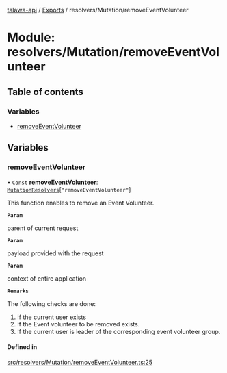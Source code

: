 [talawa-api](../README.md) / [Exports](../modules.md) / resolvers/Mutation/removeEventVolunteer

# Module: resolvers/Mutation/removeEventVolunteer

## Table of contents

### Variables

- [removeEventVolunteer](resolvers_Mutation_removeEventVolunteer.md#removeeventvolunteer)

## Variables

### removeEventVolunteer

• `Const` **removeEventVolunteer**: [`MutationResolvers`](types_generatedGraphQLTypes.md#mutationresolvers)[``"removeEventVolunteer"``]

This function enables to remove an Event Volunteer.

**`Param`**

parent of current request

**`Param`**

payload provided with the request

**`Param`**

context of entire application

**`Remarks`**

The following checks are done:
1. If the current user exists
2. If the Event volunteer to be removed exists.
3. If the current user is leader of the corresponding event volunteer group.

#### Defined in

[src/resolvers/Mutation/removeEventVolunteer.ts:25](https://github.com/PalisadoesFoundation/talawa-api/blob/636e51c/src/resolvers/Mutation/removeEventVolunteer.ts#L25)
